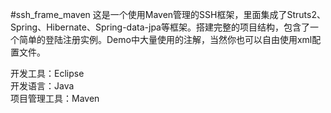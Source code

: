 #ssh_frame_maven
这是一个使用Maven管理的SSH框架，里面集成了Struts2、Spring、Hibernate、Spring-data-jpa等框架。搭建完整的项目结构，包含了一个简单的登陆注册实例。Demo中大量使用的注解，当然你也可以自由使用xml配置文件。

开发工具：Eclipse <br>
开发语言：Java <br>
项目管理工具：Maven <br>
